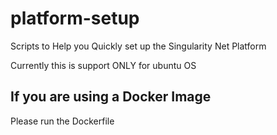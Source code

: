 # platform-setup
Scripts to Help you Quickly set up the Singularity Net Platform 

Currently this is support ONLY for ubuntu OS

## If you are using a Docker Image 
   Please run the Dockerfile 